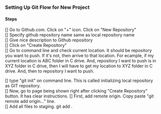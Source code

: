 ### Setting Up Git Flow for New Project

#### Steps

[] Go to Github.com. Click on "+" icon. Click on "New Repository"  
[] Specify github repository name same as local repository name  
[] Give nice description to Github repository  
[] Click on "Create Repository"  
[] Go to command line and check current location. It should be repository you want to push. If it's not, then arrive to that location. For ecample, if my current location is ABC folder in C drive. And, repository I want to push is in XYZ folder in C drive, then I will have to get my location to XYZ folder in C drive. And, then to repository I want to push.

[] type "git init" on command line. This is called initializing local repository as GIT repository.  
[] Now, go to page being shown right after clicking "Create Repository" button. It has clear instructions.
[] First, add remote origin. Copy paste "git remote add origin..." line.  
[] Add all files to staging. git add .

